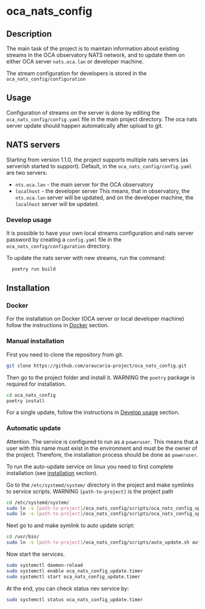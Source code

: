 # oca_nats_config

## Description

The main task of the project is to maintain information about existing 
streams in the OCA observatory NATS network, and to update them on either
OCA server `nats.oca.lan` or developer machine.

The stream configuration for developers is stored in the `oca_nats_config/configuration`

## Usage

Configuration of streams on the server is done by editing the `oca_nats_config/config.yaml` 
file in the main project directory. The oca nats server update should happen 
automatically after upload to git.

## NATS servers
Starting from version 1.1.0, the project supports multiple nats servers (as serverish started to support).
Default, in the `oca_nats_config/config.yaml` are two servers:
* `nts.oca.lan` - the main server for the OCA observatory
* `localhost` - the developer server
This means, that in observatory, the `nts.oca.lan` server will be updated, 
and on the developer machine, the `localhost` server will be updated.


### Develop usage
It is possible to have your own local streams configuration and nats server 
password by creating a `config.yaml` file in the `oca_nats_config/configuration` 
directory.

To update the nats server with new streams, run the command:
```bash
  poetry run build
```

## Installation

### Docker
For the installation on Docker (OCA server or local developer machine)
follow the instructions in [Docker](docker/nats/NOTES.md) section.

### Manual installation
First you need to clone the repository from git.
```bash
git clone https://github.com/araucaria-project/oca_nats_config.git
```
Then go to the project folder and install it.
WARNING the `poetry` package is required for installation.

```bash
cd oca_nats_config
poetry install
```
For a single update, follow the instructions in [Develop usage](#develop-usage) section. 

### Automatic update

Attention. The service is configured to run as a `poweruser`. This means that a user with this name must exist in 
the environment and must be the owner of the project. Therefore, the installation process should be done as `poweruser`.

To run the auto-update service on linux you need to first complete installation 
(see [installation](#installation) section).

Go to the `/etc/systemd/system/` directory in the project and make symlinks to service scripts.
WARNING `[path-to-project]` is the project path
```bash
cd /etc/systemd/system/
sudo ln -s [path-to-project]/oca_nats_config/scripts/oca_nats_config_update.service oca_nats_config_update.service
sudo ln -s [path-to-project]/oca_nats_config/scripts/oca_nats_config_update.timer oca_nats_config_update.timer
```
Next go to and make symlink to auto update script:
```bash
cd /usr/bin/
sudo ln -s [path-to-project]/oca_nats_config/scripts/auto_update.sh auto_update.sh
```

Now start the services.

```bash
sudo systemctl daemon-reload
sudo systemctl enable oca_nats_config_update.timer
sudo systemctl start oca_nats_config_update.timer
```

At the end, you can check status nev service by:

```bash
sudo systemctl status oca_nats_config_update.timer
```
